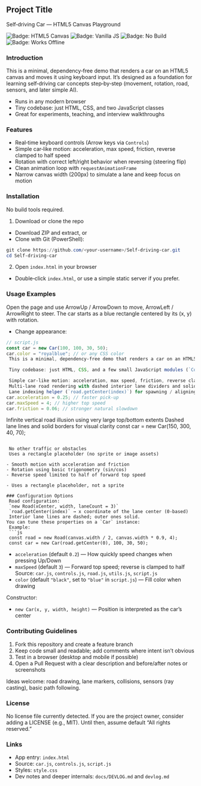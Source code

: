 ## Project Title

Self‑driving Car — HTML5 Canvas Playground

![Badge: HTML5 Canvas](https://img.shields.io/badge/Render-HTML5%20Canvas-orange)
![Badge: Vanilla JS](https://img.shields.io/badge/Stack-Vanilla%20JS-blue)
![Badge: No Build](https://img.shields.io/badge/Build-None-success)
![Badge: Works Offline](https://img.shields.io/badge/Offline-Yes-brightgreen)

### Introduction

This is a minimal, dependency‑free demo that renders a car on an HTML5 canvas and moves it using keyboard input. It’s designed as a foundation for learning self‑driving car concepts step‑by‑step (movement, rotation, road, sensors, and later simple AI).

- Runs in any modern browser
- Tiny codebase: just HTML, CSS, and two JavaScript classes
- Great for experiments, teaching, and interview walkthroughs

### Features

- Real‑time keyboard controls (Arrow keys via `Controls`)
- Simple car‑like motion: acceleration, max speed, friction, reverse clamped to half speed
- Rotation with correct left/right behavior when reversing (steering flip)
- Clean animation loop with `requestAnimationFrame`
- Narrow canvas width (200px) to simulate a lane and keep focus on motion

### Installation

No build tools required.

1. Download or clone the repo

- Download ZIP and extract, or
- Clone with Git (PowerShell):

```powershell
git clone https://github.com/<your-username>/Self-driving-car.git
cd Self-driving-car
```

2. Open `index.html` in your browser

- Double‑click `index.html`, or use a simple static server if you prefer.

### Usage Examples

Open the page and use ArrowUp / ArrowDown to move, ArrowLeft / ArrowRight to steer. The car starts as a blue rectangle centered by its (x, y) with rotation.

- Change appearance:

```js
// script.js
const car = new Car(100, 100, 30, 50);
car.color = "royalblue"; // or any CSS color
 This is a minimal, dependency‑free demo that renders a car on an HTML5 canvas, places it on a multi‑lane road, and moves it using keyboard input. It’s designed as a foundation for learning self‑driving car concepts step‑by‑step (movement, rotation, lane positioning, sensors, and later simple AI).

 Tiny codebase: just HTML, CSS, and a few small JavaScript modules (`Controls`, `Car`, `Road`, `utils`)

 Simple car‑like motion: acceleration, max speed, friction, reverse clamped to half speed
 Multi‑lane road rendering with dashed interior lane dividers and solid borders
 Lane indexing helper (`road.getCenter(index)`) for spawning / aligning cars
car.acceleration = 0.25; // faster pick‑up
car.maxSpeed = 4; // higher top speed
car.friction = 0.06; // stronger natural slowdown
```

Infinite vertical road illusion using very large top/bottom extents
Dashed lane lines and solid borders for visual clarity
const car = new Car(150, 300, 40, 70);

````

 No other traffic or obstacles
 Uses a rectangle placeholder (no sprite or image assets)

- Smooth motion with acceleration and friction
- Rotation using basic trigonometry (sin/cos)
- Reverse speed limited to half of forward top speed

- Uses a rectangle placeholder, not a sprite

### Configuration Options
 Road configuration:
 `new Road(xCenter, width, laneCount = 3)`
 `road.getCenter(index)` → x coordinate of the lane center (0‑based)
 Interior lane lines are dashed; outer ones solid.
You can tune these properties on a `Car` instance:
 Example:
 ```js
 const road = new Road(canvas.width / 2, canvas.width * 0.9, 4);
 const car = new Car(road.getCenter(0), 100, 30, 50);
````

- `acceleration` (default `0.2`) — How quickly speed changes when pressing Up/Down
- `maxSpeed` (default `3`) — Forward top speed; reverse is clamped to half
  Source: `car.js`, `controls.js`, `road.js`, `utils.js`, `script.js`
- `color` (default `"black"`, set to `"blue"` in `script.js`) — Fill color when drawing

Constructor:

- `new Car(x, y, width, height)` — Position is interpreted as the car’s center

### Contributing Guidelines

1. Fork this repository and create a feature branch
2. Keep code small and readable; add comments where intent isn’t obvious
3. Test in a browser (desktop and mobile if possible)
4. Open a Pull Request with a clear description and before/after notes or screenshots

Ideas welcome: road drawing, lane markers, collisions, sensors (ray casting), basic path following.

### License

No license file currently detected. If you are the project owner, consider adding a LICENSE (e.g., MIT). Until then, assume default “All rights reserved.”

### Links

- App entry: `index.html`
- Source: `car.js`, `controls.js`, `script.js`
- Styles: `style.css`
- Dev notes and deeper internals: `docs/DEVLOG.md` and `devlog.md`
